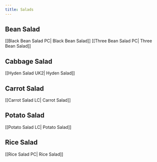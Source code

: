 ```yaml
---
title: Salads
---
```

## Bean Salad
[[Black Bean Salad PC| Black Bean Salad]]
[[Three Bean Salad PC| Three Bean Salad]]
## Cabbage Salad
[[Hyden Salad UK2| Hyden Salad]]
## Carrot Salad
[[Carrot Salad LC| Carrot Salad]]
## Potato Salad
[[Potato Salad LC| Potato Salad]]
## Rice Salad
[[Rice Salad PC| Rice Salad]]